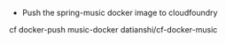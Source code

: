 * Push the spring-music docker image to cloudfoundry

cf docker-push music-docker datianshi/cf-docker-music
